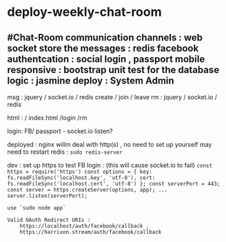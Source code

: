 # deploy-weekly-chat-room

#Chat-Room
communication channels : web socket
store the messages : redis
facebook authentcation : social login , passport
mobile responsive : bootstrap
unit test for the database logic : jasmine
deploy : System Admin
---
msg : jquery / socket.io / redis
create / join / leave rm : jquery / socket.io / redis

html : 
/ index.html
/login
/rm

login: FB/ passport - socket.io listen?

deployed : 
    nginx willm deal with http(s) , no need to set up yourself
    may need to restart redis : `sudo redis-server`

dev : 
    set up https to test FB login :
    (this will cause socket.io to fail)
    ```
    const https = require('https')
    const options = {
        key: fs.readFileSync('localhost.key', 'utf-8'),
        cert: fs.readFileSync('localhost.cert', 'utf-8')
    };
    const serverPort = 443;
    const server = https.createServer(options, app);
    ...
    server.listen(serverPort);
    ```
    
    use `sudo node app`

    Valid OAuth Redirect URIs : 
        https://localhost/auth/facebook/callback ,
        https://harrixon.stream/auth/facebook/callback